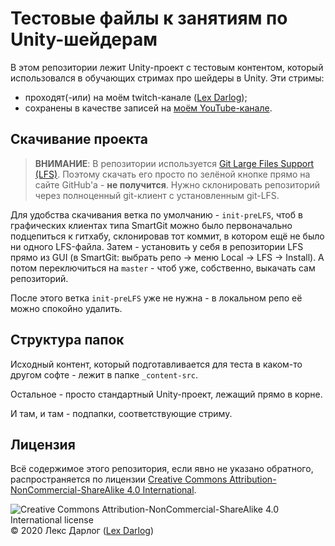 ﻿# Тестовые файлы к занятиям по Unity-шейдерам

В этом репозитории лежит Unity-проект с тестовым контентом, который использовался  в обучающих стримах про шейдеры в Unity.
Эти стримы:
* проходят(-или) на моём twitch-канале ([Lex Darlog](https://www.twitch.tv/lex_drl));
* сохранены в качестве записей на [моём YouTube-канале](https://www.youtube.com/playlist?list=PLATnLipPUmfe-1w6G6b2wrne0SNZr6HkE).

## Скачивание проекта
> __ВНИМАНИЕ__:
> В репозитории используется [Git Large Files Support (LFS)](https://git-lfs.github.com/). Поэтому скачать его просто по зелёной кнопке прямо на сайте GitHub'а - **не получится**. Нужно склонировать репозиторий через полноценный git-клиент с установленным git-LFS.

Для удобства скачивания ветка по умолчанию - `init-preLFS`, чтоб в графических клиентах типа SmartGit можно было первоначально подцепиться к гитхабу, склонировав тот коммит, в котором ещё не было ни одного LFS-файла. Затем - установить у себя в репозитории LFS прямо из GUI (в SmartGit: выбрать репо -> меню Local -> LFS -> Install). А потом переключиться на `master` - чтоб уже, собственно, выкачать сам репозиторий.

После этого ветка `init-preLFS` уже не нужна - в локальном репо её можно спокойно удалить.

## Структура папок
Исходный контент, который подготавливается для теста в каком-то другом софте - лежит в папке `_content-src`.

Остальное - просто стандартный Unity-проект, лежащий прямо в корне.

И там, и там - подпапки, соответствующие стриму.

## Лицензия
Всё содержимое этого репозитория, если явно не указано обратного, распространяется по лицензии
[Creative Commons Attribution-NonCommercial-ShareAlike 4.0 International](http://creativecommons.org/licenses/by-nc-sa/4.0/).

![Creative Commons Attribution-NonCommercial-ShareAlike 4.0 International license](https://i.creativecommons.org/l/by-nc-sa/4.0/88x31.png)
© 2020 Лекс Дарлог ([Lex Darlog](https://github.com/Lex-DRL))
